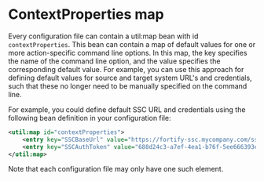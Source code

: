 # ContextProperties map
Every configuration file can contain a util:map bean with id `contextProperties`. This bean can contain a map of
default values for one or more action-specific command line options. In this map, the key specifies the name of the 
command line option, and the value specifies the corresponding default value. For example, you can use this approach
for defining default values for source and target system URL's and credentials, such that these no longer need to be
manually specified on the command line.

For example, you could define default SSC URL and credentials using the following bean definition in your configuration
file:

```xml
<util:map id="contextProperties">
	<entry key="SSCBaseUrl" value="https://fortify-ssc.mycompany.com/ssc"/>
	<entry key="SSCAuthToken" value="688d24c3-a7ef-4ea1-b76f-5ee666393ebc"/>
</util:map>
```

Note that each configuration file may only have one such element.


